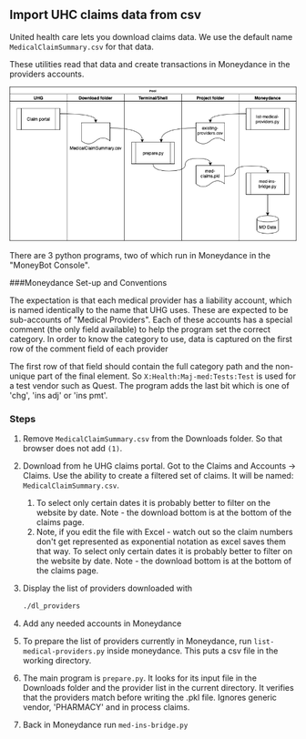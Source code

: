 ## Import UHC claims data from csv

United health care lets you download claims data. We use the default name `MedicalClaimSummary.csv` for that data.

These utilities read that data and create transactions in Moneydance in the providers accounts.

![System Diagram](system-diagram.png)

There are 3 python programs, two of which run in Moneydance in the "MoneyBot Console".  

###Moneydance Set-up and Conventions

The expectation is that each medical provider has a liability account, which is named identically to the name that UHG uses.  These are expected to be sub-accounts of "Medical Providers".  Each of these accounts has a special comment (the only field available) to help the program set the correct category. In order to know the category to use, data is captured on the first row of the comment field of each provider

The first row of that field should contain the full category path and the non-unique part of the final element. So `X:Health:Maj-med:Tests:Test` is used for a test vendor such as Quest.  The program adds the last bit which is one of 'chg', 'ins adj' or 'ins pmt'.

### Steps

1. Remove `MedicalClaimSummary.csv` from the Downloads folder. So that browser does not add `(1)`. 

2. Download from he UHG claims portal.  Got to the Claims and Accounts -> Claims. Use the ability to create a filtered set of claims.   It will be named: `MedicalClaimSummary.csv`.   

   1. To select only certain dates it is probably better to filter on the website by date. Note - the download bottom is at the bottom of the claims page.
   2. Note, if you edit the file with Excel - watch out so the claim numbers don't get represented as exponential notation as excel saves them that way.  To select only certain dates it is probably better to filter on the website by date. Note - the download bottom is at the bottom of the claims page.

3. Display the list of providers downloaded with 

   ```bash
   ./dl_providers
   ```

4. Add any needed accounts in Moneydance

5. To prepare the list of providers currently in Moneydance, run `list-medical-providers.py` inside moneydance.  This puts a csv file in the working directory.

6. The main program is `prepare.py`. It looks for its input file in the Downloads folder and the provider list in the current directory.  It verifies that the providers match before writing the .pkl file. Ignores generic vendor, 'PHARMACY' and in process claims.

7. Back in Moneydance run `med-ins-bridge.py`











